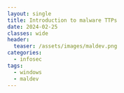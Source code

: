 ```yaml
---
layout: single
title: Introduction to malware TTPs
date: 2024-02-25
classes: wide
header:
  teaser: /assets/images/maldev.png
categories:
  - infosec
tags:
  - windows
  - maldev
---
```

